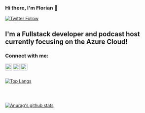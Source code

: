 ### Hi there, I'm Florian 👋
[![Twitter Follow](https://img.shields.io/twitter/follow/fschaal?color=1DA1F2&logo=twitter&style=for-the-badge)](https://twitter.com/intent/follow?original_referer=https%3A%2F%2Fgithub.com%2Ffschaal&screen_name=fschaal)

## I'm a Fullstack developer and podcast host currently focusing on the Azure Cloud!




### Connect with me:

[<img align="left" alt="codeSTACKr | Twitter" width="22px" src="https://cdn.jsdelivr.net/npm/simple-icons@v3/icons/twitter.svg" />][twitter]
[<img align="left" alt="codeSTACKr | LinkedIn" width="22px" src="https://cdn.jsdelivr.net/npm/simple-icons@v3/icons/linkedin.svg" />][linkedin]
[<img align="left" alt="codeSTACKr | Instagram" width="22px" src="https://cdn.jsdelivr.net/npm/simple-icons@v3/icons/instagram.svg" />][instagram]

[twitter]: https://twitter.com/fschaal
[instagram]: https://instagram.com/keekje
[linkedin]: https://linkedin.com/in/florian-schaal

<br />
<br />

[![Top Langs](https://github-readme-stats.vercel.app/api/top-langs/?username=fschaal&hide=css,html)](https://github.com/fschaal/github-readme-stats)


<br />
<br />


[![Anurag's github stats](https://github-readme-stats.vercel.app/api?username=fschaal&&count_private=true&theme=cobalt)](https://github.com/fschaal/github-readme-stats)
